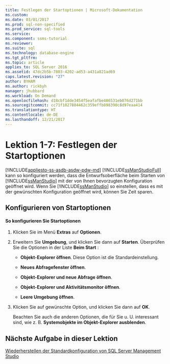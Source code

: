 ```yaml
---
title: Festlegen der Startoptionen | Microsoft-Dokumentation
ms.custom: 
ms.date: 03/01/2017
ms.prod: sql-non-specified
ms.prod_service: sql-tools
ms.service: 
ms.component: ssms-tutorial
ms.reviewer: 
ms.suite: sql
ms.technology: database-engine
ms.tgt_pltfrm: 
ms.topic: article
applies_to: SQL Server 2016
ms.assetid: 47dc2b5b-7803-4202-ad53-a431a821ad69
caps.latest.revision: "27"
author: BYHAM
ms.author: rickbyh
manager: jhubbard
ms.workload: On Demand
ms.openlocfilehash: d18cbf1dde3454f5eafafbe486531eb076d271bb
ms.sourcegitcommit: cc71f1027884462c359effb898390c8d97eaa414
ms.translationtype: HT
ms.contentlocale: de-DE
ms.lasthandoff: 12/21/2017
---
```

# <a name="lesson-1-7---set-the-startup-options"></a>Lektion 1-7: Festlegen der Startoptionen
[!INCLUDE[appliesto-ss-asdb-asdw-pdw-md](../../includes/appliesto-ss-asdb-asdw-pdw-md.md)]
[!INCLUDE[ssManStudioFull](../../includes/ssmanstudiofull-md.md)] kann so konfiguriert werden, dass die Entwurfsoberfläche beim Starten von [!INCLUDE[ssManStudio](../../includes/ssmanstudio-md.md)] mit der von Ihnen bevorzugten Konfiguration geöffnet wird. Wenn Sie [!INCLUDE[ssManStudio](../../includes/ssmanstudio-md.md)] so einstellen, dass es mit der gewünschten Konfiguration geöffnet wird, können Sie Zeit sparen.  
  
## <a name="configuring-startup-options"></a>Konfigurieren von Startoptionen  
  
#### <a name="to-configure-startup-options"></a>So konfigurieren Sie Startoptionen  
  
1.  Klicken Sie im Menü **Extras** auf **Optionen**.  
  
2.  Erweitern Sie **Umgebung**, und klicken Sie dann auf **Starten**. Überprüfen Sie die Optionen in der Liste **Beim Start** :  
  
    -   **Objekt-Explorer öffnen**. Diese Option ist die Standardeinstellung.  
  
    -   **Neues Abfragefenster öffnen**.  
  
    -   **Objekt-Explorer und neue Abfrage öffnen**.  
  
    -   **Objekt-Explorer und Aktivitätsmonitor öffnen**.  
  
    -   **Leere Umgebung öffnen**.  
  
3.  Klicken Sie auf gewünschte Option, und klicken Sie dann auf **OK**.  
  
    Beachten Sie auch die anderen Optionen, die für Sie u. U. interessant sind, wie z. B. **Systemobjekte im Objekt-Explorer ausblenden**.  
  
## <a name="next-task-in-lesson"></a>Nächste Aufgabe in dieser Lektion  
[Wiederherstellen der Standardkonfiguration von SQL Server Management Studio](../../tools/sql-server-management-studio/lesson-1-8-restore-the-default-sql-server-management-studio-configuration.md)  
  
  
  
